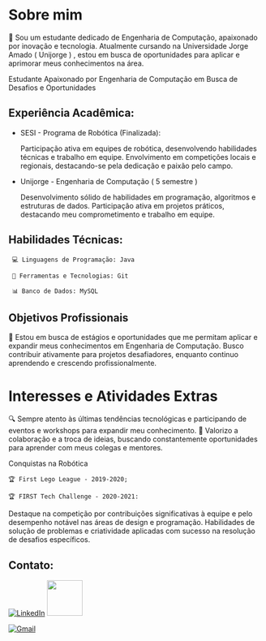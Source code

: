 # Sobre mim

🚀  Sou um estudante dedicado de Engenharia de Computação, apaixonado por inovação e tecnologia. Atualmente cursando na Universidade Jorge Amado ( Unijorge ) , estou em busca de oportunidades para aplicar e aprimorar meus conhecimentos na área. 

Estudante Apaixonado por Engenharia de Computação em Busca de Desafios e Oportunidades


## Experiência Acadêmica:

-  SESI - Programa de Robótica (Finalizada):

    Participação ativa em equipes de robótica, desenvolvendo habilidades técnicas e trabalho em equipe.
    Envolvimento em competições locais e regionais, destacando-se pela dedicação e paixão pelo campo.

- Unijorge - Engenharia de Computação ( 5 semestre )

  Desenvolvimento sólido de habilidades em programação, algoritmos e estruturas de dados.
  Participação ativa em projetos práticos, destacando meu comprometimento e trabalho em equipe.

## Habilidades Técnicas:

     💻 Linguagens de Programação: Java

     🔧 Ferramentas e Tecnologias: Git

     📊 Banco de Dados: MySQL

## Objetivos Profissionais

  🎯 Estou em busca de estágios e oportunidades que me permitam aplicar e expandir meus conhecimentos em Engenharia de Computação. Busco contribuir ativamente para projetos desafiadores, enquanto continuo aprendendo e crescendo profissionalmente.

#  Interesses e Atividades Extras

🔍 Sempre atento às últimas tendências tecnológicas e participando de eventos e workshops para expandir meu conhecimento.
🤝 Valorizo a colaboração e a troca de ideias, buscando constantemente oportunidades para aprender com meus colegas e mentores.

Conquistas na Robótica

    🏆 First Lego League - 2019-2020;

    🏆 FIRST Tech Challenge - 2020-2021:

Destaque na competição por contribuições significativas à equipe e pelo desempenho notável nas áreas de design e programação.
Habilidades de solução de problemas e criatividade aplicadas com sucesso na resolução de desafios específicos.

## Contato:

[![LinkedIn](https://img.shields.io/badge/LinkedIn-0077B5?style=for-the-badge&logo=linkedin&logoColor=white)](www.linkedin.com/in/leonardo-vasconcelos-lordello-9b0aa3286) 
[<img src="https://hermes.digitalinnovation.one/assets/diome/logo-full.svg" width="70">](https://web.dio.me/users/leonardolvfacu?tab=achievements)

[![Gmail](https://img.shields.io/badge/Gmail-333333?style=for-the-badge&logo=gmail&logoColor=red)](mailto:leonardolvfacu@gmail.com)
